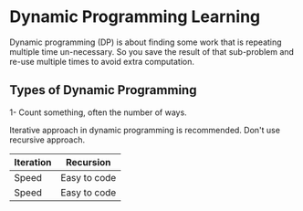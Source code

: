 # Dynamic Programming Learning

Dynamic programming (DP) is about finding some work that is repeating multiple time un-necessary. So you save the result of that sub-problem and re-use multiple times to avoid extra computation. 

## Types of Dynamic Programming

1- Count something, often the number of ways. 





Iterative approach in dynamic programming is recommended. Don't use recursive approach.

| Iteration | Recursion    |
| --------- | ------------ |
| Speed     | Easy to code |
| Speed     | Easy to code |


<script async src="https://pagead2.googlesyndication.com/pagead/js/adsbygoogle.js?client=ca-pub-1700383344966810"
     crossorigin="anonymous"></script>